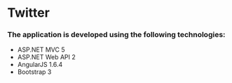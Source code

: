 # Twitter
### The application is developed using the following technologies:
-	ASP.NET MVC 5
-	ASP.NET Web API 2
-	AngularJS 1.6.4
-	Bootstrap 3
